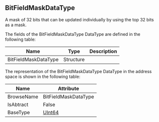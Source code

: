 <!-- datatype -->
## BitFieldMaskDataType
A mask of 32 bits that can be updated individually by using the top 32 bits as a mask.  
<!-- end of description -->
The fields of the BitFieldMaskDataType DataType are defined in the following table:  

|Name|Type|Description|
|---|---|---|
|BitFieldMaskDataType|Structure||

The representation of the BitFieldMaskDataType DataType in the address space is shown in the following table:  

|Name|Attribute|
|---|---|
|BrowseName|BitFieldMaskDataType|
|IsAbtract|False|
|BaseType|[UInt64](../../../Part3/DataTypes/UInt64/readme.md)|

